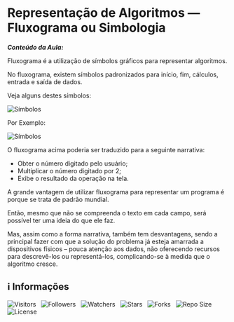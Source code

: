 <!-- Título -->
# Representação de Algoritmos — Fluxograma ou Simbologia

***Conteúdo da Aula:***

Fluxograma é a utilização de símbolos gráficos para representar algoritmos.

No fluxograma, existem símbolos padronizados para início, fim, cálculos, entrada e saída de dados.

Veja alguns destes símbolos:

![Símbolos](https://d2v0x26thbzlwf.cloudfront.net/prod/14/img/rId85odsg91s.0r2.gif)

Por Exemplo:

![Símbolos](https://d2v0x26thbzlwf.cloudfront.net/prod/14/img/rId98z4s12gd.f7t.gif)

O fluxograma acima poderia ser traduzido para a seguinte narrativa:

* Obter o número digitado pelo usuário;
* Multiplicar o número digitado por 2;
* Exibe o resultado da operação na tela.

A grande vantagem de utilizar fluxograma para representar um programa é porque se trata de padrão mundial.

Então, mesmo que não se compreenda o texto em cada campo, será possível ter uma ideia do que ele faz.

Mas, assim como a forma narrativa, também tem desvantagens, sendo a principal fazer com que a solução do problema já esteja amarrada a dispositivos físicos – pouca atenção aos dados, não oferecendo recursos para descrevê-los ou representá-los, complicando-se à medida que o algoritmo cresce.

<!-- Informações -->
## &#8505; Informações

![Visitors](https://api.visitorbadge.io/api/visitors?path=Devsgeeknerd%2Fcla-rep-alg-flu-sim-int-log-par-pro-com-bas&label=Visitantes&labelColor=%23700070&labelStyle=none&countColor=%23000fff&style=plastic&color=%23ffffff "Total de Visitantes")
&nbsp;
![Followers](https://img.shields.io/github/followers/Devsgeeknerd?style=p&label=Seguidores&labelColor=800080&color=000fff "Total de Seguidores")
&nbsp;
![Watchers](https://img.shields.io/github/watchers/Devsgeeknerd/cla-rep-alg-flu-sim-int-log-par-pro-com-bas?style=p&label=Observadores&labelColor=800080&color=000fff "Total de Observadores")
&nbsp;
![Stars](https://img.shields.io/github/stars/Devsgeeknerd/cla-rep-alg-flu-sim-int-log-par-pro-com-bas?style=p&label=Estrelas&labelColor=800080&color=000fff "Total de Estrelas")
&nbsp;
![Forks](https://img.shields.io/github/forks/Devsgeeknerd/cla-rep-alg-flu-sim-int-log-par-pro-com-bas?style=p&label=Bifurcações&labelColor=800080&color=000fff "Total de Bifurcações")
&nbsp;
![Repo Size](https://img.shields.io/github/repo-size/Devsgeeknerd/cla-rep-alg-flu-sim-int-log-par-pro-com-bas?style=p&label=Tamanho&labelColor=800080&color=000fff "Tamanho do Repositório")
&nbsp;
![License](https://img.shields.io/github/license/Devsgeeknerd/cla-rep-alg-flu-sim-int-log-par-pro-com-bas?style=p&label=Licença&labelColor=800080&color=000fff "Licença do Repositório")
